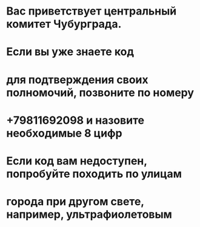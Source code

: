 # Вас приветствует центральный комитет Чубурграда.
# Если вы уже знаете код
# для подтверждения своих полномочий, позвоните по номеру
# +79811692098 и назовите необходимые 8 цифр
#
# Если код вам недоступен, попробуйте походить по улицам
# города при другом свете, например, ультрафиолетовым 
